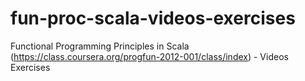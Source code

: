 fun-proc-scala-videos-exercises
===============================

Functional Programming Principles in Scala (https://class.coursera.org/progfun-2012-001/class/index) - Videos Exercises